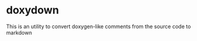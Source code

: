 doxydown
========

This is an utility to convert doxygen-like comments from the source code to markdown
